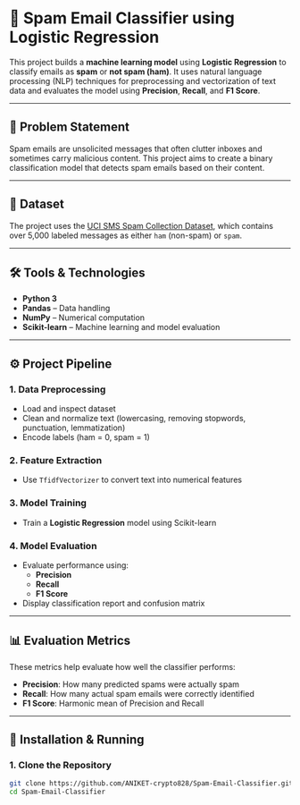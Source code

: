 # 📧 Spam Email Classifier using Logistic Regression

This project builds a **machine learning model** using **Logistic Regression** to classify emails as **spam** or **not spam (ham)**. It uses natural language processing (NLP) techniques for preprocessing and vectorization of text data and evaluates the model using **Precision**, **Recall**, and **F1 Score**.

---

## 🧠 Problem Statement

Spam emails are unsolicited messages that often clutter inboxes and sometimes carry malicious content. This project aims to create a binary classification model that detects spam emails based on their content.

---

## 📁 Dataset

The project uses the [UCI SMS Spam Collection Dataset](https://raw.githubusercontent.com/justmarkham/pycon-2016-tutorial/master/data/sms.tsv), which contains over 5,000 labeled messages as either `ham` (non-spam) or `spam`.

---

## 🛠️ Tools & Technologies

- **Python 3**
- **Pandas** – Data handling
- **NumPy** – Numerical computation
- **Scikit-learn** – Machine learning and model evaluation
---

## ⚙️ Project Pipeline

### 1. Data Preprocessing
- Load and inspect dataset
- Clean and normalize text (lowercasing, removing stopwords, punctuation, lemmatization)
- Encode labels (ham = 0, spam = 1)

### 2. Feature Extraction
- Use `TfidfVectorizer` to convert text into numerical features

### 3. Model Training
- Train a **Logistic Regression** model using Scikit-learn

### 4. Model Evaluation
- Evaluate performance using:
  - **Precision**
  - **Recall**
  - **F1 Score**
- Display classification report and confusion matrix

---

## 📊 Evaluation Metrics

These metrics help evaluate how well the classifier performs:
- **Precision**: How many predicted spams were actually spam
- **Recall**: How many actual spam emails were correctly identified
- **F1 Score**: Harmonic mean of Precision and Recall

---

## 🚀 Installation & Running

### 1. Clone the Repository
```bash
git clone https://github.com/ANIKET-crypto828/Spam-Email-Classifier.git
cd Spam-Email-Classifier
